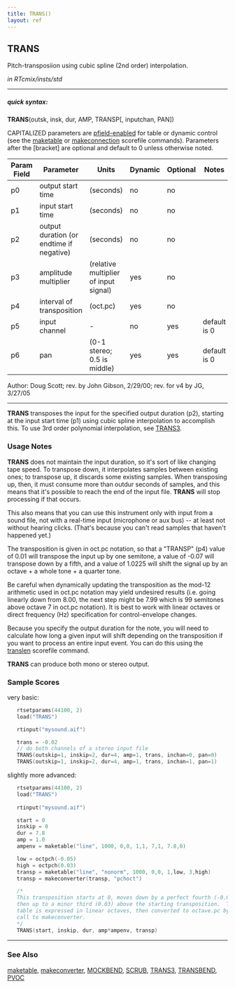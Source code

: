 ```yaml
---
title: TRANS()
layout: ref
---
```


## TRANS

Pitch-transposiion using cubic spline (2nd order) interpolation.

*in RTcmix/insts/std*  
  

-----

##### quick syntax:

**TRANS**(outsk, insk, dur, AMP, TRANSP\[, inputchan, PAN\])

CAPITALIZED parameters are [pfield-enabled](pfield-enabled.html) for
table or dynamic control (see the
[maketable](../scorefile/maketable.html) or
[makeconnection](../scorefile/makeconnection.html) scorefile
commands). Parameters after the \[bracket\] are optional and default to
0 unless otherwise noted.


Param Field	| Parameter | Units | Dynamic | Optional | Notes
----------- | --------- | ----- | -------- | --------- | ---------
p0 | output start time | (seconds) | no | no | 
p1 | input start time | (seconds) | no | no | 
p2 | output duration (or endtime if negative) | (seconds) |  no | no |
p3 | amplitude multiplier | (relative multiplier of input signal) | yes | no | 
p4 | interval of transposition | (oct.pc) | yes | no | 
p5 | input channel |  -  | no | yes | default is 0 | 
p6 | pan | (0-1 stereo; 0.5 is middle) | yes | yes | default is 0 | 

Author: Doug Scott; rev. by John Gibson, 2/29/00;  rev. for v4 by JG, 3/27/05


-----

  
**TRANS** transposes the input for the specified output duration (p2),
starting at the input start time (p1) using cubic spline interpolation to accomplish this.
To use 3rd order polynomial interpolation, see [TRANS3](TRANS3.html).

<span id="usage_notes"></span>

### Usage Notes

**TRANS** does not maintain the input duration, so it's sort of like
changing tape speed. To transpose down, it interpolates samples between
existing ones; to transpose up, it discards some existing samples. When
transposing up, then, it must consume more than outdur seconds of
samples, and this means that it's possible to reach the end of the input
file. **TRANS** will stop processing if that occurs.

This also means that you can use this instrument only with input from a
sound file, not with a real-time input (microphone or aux bus) -- at
least not without hearing clicks. (That's because you can't read samples
that haven't happened yet.)

The transposition is given in oct.pc notation, so that a "TRANSP" (p4)
value of 0.01 will transpose the input up by one semitone, a value of
-0.07 will transpose down by a fifth, and a value of 1.0225 will shift
the signal up by an octave + a whole tone + a quarter tone.

Be careful when dynamically updating the transposition as the mod-12
arithmetic used in oct.pc notation may yield undesired results (i.e.
going linearly down from 8.00, the next step might be 7.99 which is 99
semitones above octave 7 in oct.pc notation). It is best to work with
linear octaves or direct frequency (Hz) specification for
control-envelope changes.

Because you specify the output duration for the note, you will need to
calculate how long a given input will shift depending on the
transposition if you want to process an entire input event. You can do
this using the [translen](../scorefile/translen.html) scorefile command.

**TRANS** can produce both mono or stereo output.

### Sample Scores

very basic:

```cpp
   rtsetparams(44100, 2)
   load("TRANS")

   rtinput("mysound.aif")

   trans = -0.02
   // do both channels of a stereo input file
   TRANS(outskip=1, inskip=2, dur=4, amp=1, trans, inchan=0, pan=0)
   TRANS(outskip=1, inskip=2, dur=4, amp=1, trans, inchan=1, pan=1)
```
  
  
slightly more advanced:

```cpp
   rtsetparams(44100, 2)
   load("TRANS")
   
   rtinput("mysound.aif")

   start = 0
   inskip = 0
   dur = 7.8
   amp = 1.0
   ampenv = maketable("line", 1000, 0,0, 1,1, 7,1, 7.8,0)

   low = octpch(-0.05)
   high = octpch(0.03)
   transp = maketable("line", "nonorm", 1000, 0,0, 1,low, 3,high)
   transp = makeconverter(transp, "pchoct")

   /*
   This transposition starts at 0, moves down by a perfect fourth (-0.05),
   then up to a minor third (0.03) above the starting transposition.  The
   table is expressed in linear octaves, then converted to octave.pc by the
   call to makeconverter.
   */
   TRANS(start, inskip, dur, amp*ampenv, transp)
```

  

-----

### See Also

[maketable](../scorefile/maketable.html),
[makeconverter](../scorefile/makeconverter.html),
[MOCKBEND](MOCKBEND.html), [SCRUB](SCRUB.html), [TRANS3](TRANS3.html),
[TRANSBEND](TRANSBEND.html), [PVOC](PVOC.html)
